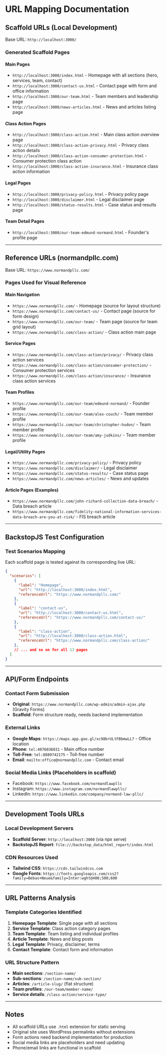 # URL Mapping Documentation

## Scaffold URLs (Local Development)
Base URL: `http://localhost:3000/`

### Generated Scaffold Pages

#### Main Pages
- `http://localhost:3000/index.html` - Homepage with all sections (hero, services, team, contact)
- `http://localhost:3000/contact-us.html` - Contact page with form and office information
- `http://localhost:3000/our-team.html` - Team members and leadership page
- `http://localhost:3000/news-articles.html` - News and articles listing page

#### Class Action Pages
- `http://localhost:3000/class-action.html` - Main class action overview page
- `http://localhost:3000/class-action-privacy.html` - Privacy class action details
- `http://localhost:3000/class-action-consumer-protection.html` - Consumer protection class action
- `http://localhost:3000/class-action-insurance.html` - Insurance class action information

#### Legal Pages
- `http://localhost:3000/privacy-policy.html` - Privacy policy page
- `http://localhost:3000/disclaimer.html` - Legal disclaimer page
- `http://localhost:3000/status-results.html` - Case status and results page

#### Team Detail Pages
- `http://localhost:3000/our-team-edmund-normand.html` - Founder's profile page

---

## Reference URLs (normandpllc.com)
Base URL: `https://www.normandpllc.com/`

### Pages Used for Visual Reference

#### Main Navigation
- `https://www.normandpllc.com/` - Homepage (source for layout structure)
- `https://www.normandpllc.com/contact-us/` - Contact page (source for form design)
- `https://www.normandpllc.com/our-team/` - Team page (source for team grid layout)
- `https://www.normandpllc.com/class-action/` - Class action main page

#### Service Pages
- `https://www.normandpllc.com/class-action/privacy/` - Privacy class action services
- `https://www.normandpllc.com/class-action/consumer-protection/` - Consumer protection services
- `https://www.normandpllc.com/class-action/insurance/` - Insurance class action services

#### Team Profiles
- `https://www.normandpllc.com/our-team/edmund-normand/` - Founder profile
- `https://www.normandpllc.com/our-team/alex-couch/` - Team member profile
- `https://www.normandpllc.com/our-team/christopher-hudon/` - Team member profile
- `https://www.normandpllc.com/our-team/amy-judkins/` - Team member profile

#### Legal/Utility Pages
- `https://www.normandpllc.com/privacy-policy/` - Privacy policy
- `https://www.normandpllc.com/disclaimer/` - Legal disclaimer
- `https://www.normandpllc.com/status-results/` - Case status page
- `https://www.normandpllc.com/news-articles/` - News and updates

#### Article Pages (Examples)
- `https://www.normandpllc.com/john-richard-collection-data-breach/` - Data breach article
- `https://www.normandpllc.com/fidelity-national-information-services-data-breach-are-you-at-risk/` - FIS breach article

---

## BackstopJS Test Configuration

### Test Scenarios Mapping
Each scaffold page is tested against its corresponding live URL:

```json
{
  "scenarios": [
    {
      "label": "Homepage",
      "url": "http://localhost:3000/index.html",
      "referenceUrl": "https://www.normandpllc.com/"
    },
    {
      "label": "contact-us",
      "url": "http://localhost:3000/contact-us.html",
      "referenceUrl": "https://www.normandpllc.com/contact-us/"
    },
    {
      "label": "class-action",
      "url": "http://localhost:3000/class-action.html",
      "referenceUrl": "https://www.normandpllc.com/class-action/"
    },
    // ... and so on for all 13 pages
  ]
}
```

---

## API/Form Endpoints

### Contact Form Submission
- **Original**: `https://www.normandpllc.com/wp-admin/admin-ajax.php` (Gravity Forms)
- **Scaffold**: Form structure ready, needs backend implementation

### External Links
- **Google Maps**: `https://maps.app.goo.gl/xc98brULtFBbmwLL7` - Office location
- **Phone**: `tel:4076036031` - Main office number
- **Toll-Free**: `tel:8889742175` - Toll-free number
- **Email**: `mailto:office@normandpllc.com` - Contact email

### Social Media Links (Placeholders in scaffold)
- Facebook: `https://www.facebook.com/normandlawpllc`
- Instagram: `https://www.instagram.com/normandlawpllc/`
- LinkedIn: `https://www.linkedin.com/company/normand-law-pllc/`

---

## Development Tools URLs

### Local Development Servers
- **Scaffold Server**: `http://localhost:3000` (via npx serve)
- **BackstopJS Report**: `file:///backstop_data/html_report/index.html`

### CDN Resources Used
- **Tailwind CSS**: `https://cdn.tailwindcss.com`
- **Google Fonts**: `https://fonts.googleapis.com/css2?family=Bebas+Neue&family=Inter:wght@400;500;600`

---

## URL Patterns Analysis

### Template Categories Identified
1. **Homepage Template**: Single page with all sections
2. **Service Template**: Class action category pages
3. **Team Template**: Team listing and individual profiles
4. **Article Template**: News and blog posts
5. **Legal Template**: Privacy, disclaimer, terms
6. **Contact Template**: Contact form and information

### URL Structure Pattern
- **Main sections**: `/section-name/`
- **Sub-sections**: `/section-name/sub-section/`
- **Articles**: `/article-slug/` (flat structure)
- **Team profiles**: `/our-team/member-name/`
- **Service details**: `/class-action/service-type/`

---

## Notes

- All scaffold URLs use `.html` extension for static serving
- Original site uses WordPress permalinks without extensions
- Form actions need backend implementation for production
- Social media links are placeholders and need updating
- Phone/email links are functional in scaffold